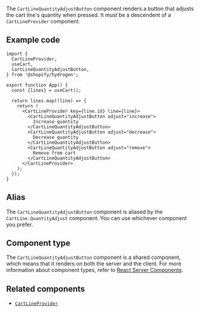 <!-- This file is generated from source code in the Shopify/hydrogen repo. Edit the files in /packages/hydrogen/src/components/CartLineQuantityAdjustButton and run 'yarn generate-docs' at the root of this repo. For more information, refer to https://github.com/Shopify/shopify-dev/blob/master/content/internal/operations/hydrogen-reference-docs.md. -->

The `CartLineQuantityAdjustButton` component renders a button that adjusts the cart line's quantity when pressed.
It must be a descendent of a `CartLineProvider` component.

## Example code

```tsx
import {
  CartLineProvider,
  useCart,
  CartLineQuantityAdjustButton,
} from '@shopify/hydrogen';

export function App() {
  const {lines} = useCart();

  return lines.map((line) => {
    return (
      <CartLineProvider key={line.id} line={line}>
        <CartLineQuantityAdjustButton adjust="increase">
          Increase quantity
        </CartLineQuantityAdjustButton>
        <CartLineQuantityAdjustButton adjust="decrease">
          Decrease quantity
        </CartLineQuantityAdjustButton>
        <CartLineQuantityAdjustButton adjust="remove">
          Remove from cart
        </CartLineQuantityAdjustButton>
      </CartLineProvider>
    );
  });
}
```

## Alias

The `CartLineQuantityAdjustButton` component is aliased by the `CartLine.QuantityAdjust` component. You can use whichever component you prefer.

## Component type

The `CartLineQuantityAdjustButton` component is a shared component, which means that it renders on both the server and the client. For more information about component types, refer to [React Server Components](/api/hydrogen/framework/react-server-components).

## Related components

- [`CartLineProvider`](/api/hydrogen/components/cart/cartlineprovider)
